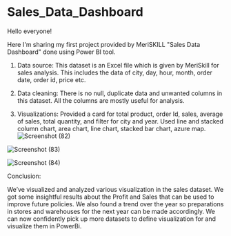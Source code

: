 # Sales_Data_Dashboard

Hello everyone!

Here I'm sharing my first project provided by MeriSKILL "Sales Data Dashboard" done using Power BI tool.


1. Data source: This dataset is an Excel file which is given by MeriSkill for sales analysis. This includes the data of city, day, hour, month, order date, order id, price etc.

2. Data cleaning: There is no null, duplicate data and unwanted columns in this dataset. All the columns are mostly useful for analysis.

3. Visualizations: Provided a card for total product, order Id, sales, average of sales, total quantity, and filter for city and year. Used line and stacked column chart, area chart, line chart, stacked bar chart, azure map.
![Screenshot (82)](https://github.com/AnuskaSahu1996/Sales_Data_Dashboard/assets/144818919/b211f65c-1bad-4bcc-afa5-8001dbc07b3a)

![Screenshot (83)](https://github.com/AnuskaSahu1996/Sales_Data_Dashboard/assets/144818919/3dfd87dc-466b-438f-aa0d-275b161b3b98)

![Screenshot (84)](https://github.com/AnuskaSahu1996/Sales_Data_Dashboard/assets/144818919/b6fc7885-efcf-4025-828a-26a7bfdfe4ec)


Conclusion:

We’ve visualized and analyzed various visualization in the sales dataset. We got some insightful results about the Profit and Sales that can be used to improve future policies. We also found a trend over the year so preparations in stores and warehouses for the next year can be made accordingly. We can now confidently pick up more datasets to define visualization for and visualize them in PowerBi.
